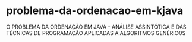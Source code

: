 # problema-da-ordenacao-em-kjava
O PROBLEMA DA ORDENAÇÃO EM JAVA -  ANÁLISE ASSINTÓTICA E DAS TÉCNICAS DE PROGRAMAÇÃO APLICADAS A ALGORITMOS GENÉRICOS
